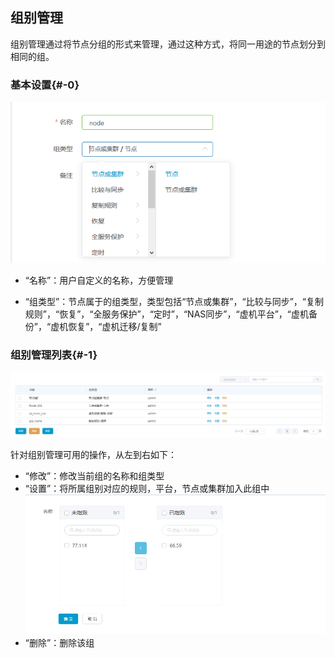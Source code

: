 ## 组别管理

组别管理通过将节点分组的形式来管理，通过这种方式，将同一用途的节点划分到相同的组。

### 基本设置{#-0}

![](/assets/V7.1.2019010913.png)

* “名称”：用户自定义的名称，方便管理

* “组类型”：节点属于的组类型，类型包括“节点或集群”，“比较与同步”，“复制规则”，“恢复”，“全服务保护”，“定时”，“NAS同步”，“虚机平台”，“虚机备份”，“虚机恢复”，“虚机迁移/复制”

### 组别管理列表{#-1}

![img](/assets/v7.0.20181009007.png)

针对组别管理可用的操作，从左到右如下：
* “修改”：修改当前组的名称和组类型
* “设置”：将所属组别对应的规则，平台，节点或集群加入此组中
![](/assets/V7.1.2019010914.png)
* “删除”：删除该组

